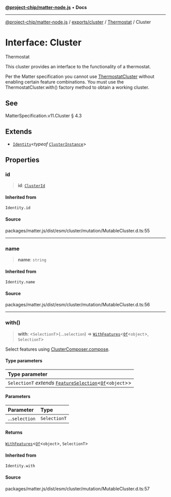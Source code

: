 [**@project-chip/matter-node.js**](../../../../../README.md) • **Docs**

***

[@project-chip/matter-node.js](../../../../../modules.md) / [exports/cluster](../../../README.md) / [Thermostat](../README.md) / Cluster

# Interface: Cluster

Thermostat

This cluster provides an interface to the functionality of a thermostat.

Per the Matter specification you cannot use [ThermostatCluster](../../../README.md#thermostatcluster-1) without enabling certain feature
combinations. You must use the ThermostatCluster.with() factory method to obtain a working cluster.

## See

MatterSpecification.v11.Cluster § 4.3

## Extends

- [`Identity`](../../../../../util/export/README.md#identityt)\<*typeof* [`ClusterInstance`](../README.md#clusterinstance)\>

## Properties

### id

> **id**: [`ClusterId`](../../../../datatype/README.md#clusterid)

#### Inherited from

`Identity.id`

#### Source

packages/matter.js/dist/esm/cluster/mutation/MutableCluster.d.ts:55

***

### name

> **name**: `string`

#### Inherited from

`Identity.name`

#### Source

packages/matter.js/dist/esm/cluster/mutation/MutableCluster.d.ts:56

***

### with()

> **with**: \<`SelectionT`\>(...`selection`) => [`WithFeatures`](../../ClusterComposer/README.md#withfeaturesclustertfeaturest)\<[`Of`](../../ClusterType/interfaces/Of.md)\<`object`\>, `SelectionT`\>

Select features using [ClusterComposer.compose](../../../classes/ClusterComposer.md#compose).

#### Type parameters

| Type parameter |
| :------ |
| `SelectionT` *extends* [`FeatureSelection`](../../ClusterComposer/README.md#featureselectiont)\<[`Of`](../../ClusterType/interfaces/Of.md)\<`object`\>\> |

#### Parameters

| Parameter | Type |
| :------ | :------ |
| ...`selection` | `SelectionT` |

#### Returns

[`WithFeatures`](../../ClusterComposer/README.md#withfeaturesclustertfeaturest)\<[`Of`](../../ClusterType/interfaces/Of.md)\<`object`\>, `SelectionT`\>

#### Inherited from

`Identity.with`

#### Source

packages/matter.js/dist/esm/cluster/mutation/MutableCluster.d.ts:57
